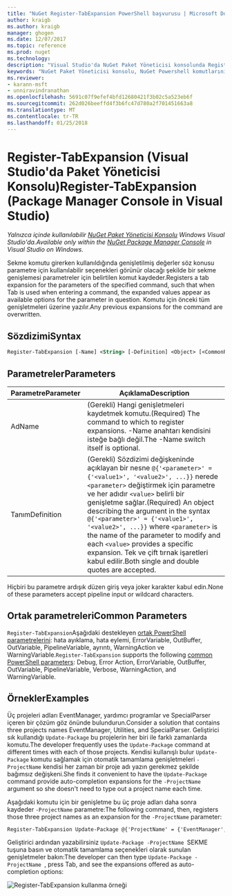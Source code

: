 ```yaml
---
title: "NuGet Register-TabExpansion PowerShell başvurusu | Microsoft Docs"
author: kraigb
ms.author: kraigb
manager: ghogen
ms.date: 12/07/2017
ms.topic: reference
ms.prod: nuget
ms.technology: 
description: "Visual Studio'da NuGet Paket Yöneticisi konsolunda Register-TabExpansion PowerShell komut başvurusu."
keywords: "NuGet Paket Yöneticisi konsolu, NuGet Powershell komutlarını NuGet Powershell başvurusu, Register-TabExpansion"
ms.reviewer:
- karann-msft
- unniravindranathan
ms.openlocfilehash: 5691c07f9efef4bfd12680421f3b02c5a523eb6f
ms.sourcegitcommit: 262d026beeffd4f3b6fc47d780a2f701451663a8
ms.translationtype: MT
ms.contentlocale: tr-TR
ms.lasthandoff: 01/25/2018
---
```

# <a name="register-tabexpansion-package-manager-console-in-visual-studio"></a><span data-ttu-id="9b7dc-104">Register-TabExpansion (Visual Studio'da Paket Yöneticisi Konsolu)</span><span class="sxs-lookup"><span data-stu-id="9b7dc-104">Register-TabExpansion (Package Manager Console in Visual Studio)</span></span>

<span data-ttu-id="9b7dc-105">*Yalnızca içinde kullanılabilir [NuGet Paket Yöneticisi Konsolu](Package-Manager-Console.md) Windows Visual Studio'da.*</span><span class="sxs-lookup"><span data-stu-id="9b7dc-105">*Available only within the [NuGet Package Manager Console](Package-Manager-Console.md) in Visual Studio on Windows.*</span></span>

<span data-ttu-id="9b7dc-106">Sekme komutu girerken kullanıldığında genişletilmiş değerler söz konusu parametre için kullanılabilir seçenekleri görünür olacağı şekilde bir sekme genişlemesi parametreler için belirtilen komut kaydeder.</span><span class="sxs-lookup"><span data-stu-id="9b7dc-106">Registers a tab expansion for the parameters of the specified command, such that when Tab is used when entering a command, the expanded values appear as available options for the parameter in question.</span></span> <span data-ttu-id="9b7dc-107">Komutu için önceki tüm genişletmeleri üzerine yazılır.</span><span class="sxs-lookup"><span data-stu-id="9b7dc-107">Any previous expansions for the command are overwritten.</span></span>

## <a name="syntax"></a><span data-ttu-id="9b7dc-108">Sözdizimi</span><span class="sxs-lookup"><span data-stu-id="9b7dc-108">Syntax</span></span>

```ps
Register-TabExpansion [-Name] <String> [-Definition] <Object> [<CommonParameters>]
```

## <a name="parameters"></a><span data-ttu-id="9b7dc-109">Parametreler</span><span class="sxs-lookup"><span data-stu-id="9b7dc-109">Parameters</span></span>

| <span data-ttu-id="9b7dc-110">Parametre</span><span class="sxs-lookup"><span data-stu-id="9b7dc-110">Parameter</span></span> | <span data-ttu-id="9b7dc-111">Açıklama</span><span class="sxs-lookup"><span data-stu-id="9b7dc-111">Description</span></span> |
| --- | --- |
| <span data-ttu-id="9b7dc-112">Ad</span><span class="sxs-lookup"><span data-stu-id="9b7dc-112">Name</span></span> | <span data-ttu-id="9b7dc-113">(Gerekli) Hangi genişletmeleri kaydetmek komutu.</span><span class="sxs-lookup"><span data-stu-id="9b7dc-113">(Required) The command to which to register expansions.</span></span> <span data-ttu-id="9b7dc-114">-Name anahtarı kendisini isteğe bağlı değil.</span><span class="sxs-lookup"><span data-stu-id="9b7dc-114">The -Name switch itself is optional.</span></span> |
| <span data-ttu-id="9b7dc-115">Tanım</span><span class="sxs-lookup"><span data-stu-id="9b7dc-115">Definition</span></span> | <span data-ttu-id="9b7dc-116">(Gerekli) Sözdizimi değişkeninde açıklayan bir nesne `@{'<parameter>' = {'<value1>', '<value2>', ...}}` nerede `<parameter>` değiştirmek için parametre ve her adıdır `<value>` belirli bir genişletme sağlar.</span><span class="sxs-lookup"><span data-stu-id="9b7dc-116">(Required) An object describing the argument in the syntax `@{'<parameter>' = {'<value1>', '<value2>', ...}}` where `<parameter>` is the name of the parameter to modify and each `<value>` provides a specific expansion.</span></span> <span data-ttu-id="9b7dc-117">Tek ve çift tırnak işaretleri kabul edilir.</span><span class="sxs-lookup"><span data-stu-id="9b7dc-117">Both single and double quotes are accepted.</span></span> |

<span data-ttu-id="9b7dc-118">Hiçbiri bu parametre ardışık düzen giriş veya joker karakter kabul edin.</span><span class="sxs-lookup"><span data-stu-id="9b7dc-118">None of these parameters accept pipeline input or wildcard characters.</span></span>

## <a name="common-parameters"></a><span data-ttu-id="9b7dc-119">Ortak parametreleri</span><span class="sxs-lookup"><span data-stu-id="9b7dc-119">Common Parameters</span></span>

<span data-ttu-id="9b7dc-120">`Register-TabExpansion`Aşağıdaki destekleyen [ortak PowerShell parametrelerini](http://go.microsoft.com/fwlink/?LinkID=113216): hata ayıklama, hata eylemi, ErrorVariable, OutBuffer, OutVariable, PipelineVariable, ayrıntı, WarningAction ve WarningVariable.</span><span class="sxs-lookup"><span data-stu-id="9b7dc-120">`Register-TabExpansion` supports the following [common PowerShell parameters](http://go.microsoft.com/fwlink/?LinkID=113216): Debug, Error Action, ErrorVariable, OutBuffer, OutVariable, PipelineVariable, Verbose, WarningAction, and WarningVariable.</span></span>

## <a name="examples"></a><span data-ttu-id="9b7dc-121">Örnekler</span><span class="sxs-lookup"><span data-stu-id="9b7dc-121">Examples</span></span>

<span data-ttu-id="9b7dc-122">Üç projeleri adları EventManager, yardımcı programlar ve SpecialParser içeren bir çözüm göz önünde bulundurun.</span><span class="sxs-lookup"><span data-stu-id="9b7dc-122">Consider a solution that contains three projects names EventManager, Utilities, and SpecialParser.</span></span> <span data-ttu-id="9b7dc-123">Geliştirici sık kullandığı `Update-Package` bu projelerin her biri ile farklı zamanlarda komutu.</span><span class="sxs-lookup"><span data-stu-id="9b7dc-123">The developer frequently uses the `Update-Package` command at different times with each of those projects.</span></span> <span data-ttu-id="9b7dc-124">Kendisi kullanışlı bulur `Update-Package` komutu sağlamak için otomatik tamamlama genişletmeleri `-ProjectName` kendisi her zaman bir proje adı yazın gerekmez şekilde bağımsız değişkeni.</span><span class="sxs-lookup"><span data-stu-id="9b7dc-124">She finds it convenient to have the `Update-Package` command provide auto-completion expansions for the `-ProjectName` argument so she doesn't need to type out a project name each time.</span></span> 

<span data-ttu-id="9b7dc-125">Aşağıdaki komutu için bir genişletme bu üç proje adları daha sonra kaydeder `-ProjectName` parametre:</span><span class="sxs-lookup"><span data-stu-id="9b7dc-125">The following command, then, registers those three project names as an expansion for the `-ProjectName` parameter:</span></span>

```ps
Register-TabExpansion Update-Package @{'ProjectName' = {'EventManager', 'Utilities', 'SpecialParser'}}    
```

<span data-ttu-id="9b7dc-126">Geliştirici ardından yazabilirsiniz `Update-Package -ProjectName `SEKME tuşuna basın ve otomatik tamamlama seçenekleri olarak sunulan genişletmeler bakın:</span><span class="sxs-lookup"><span data-stu-id="9b7dc-126">The developer can then type `Update-Package -ProjectName `, press Tab, and see the expansions offered as auto-completion options:</span></span>

![Register-TabExpansion kullanma örneği](media/Register-TabExpansion-Example.png)
